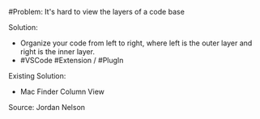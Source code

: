 #Problem: It's hard to view the layers of a code base

Solution: 

- Organize your code from left to right, where left is the outer layer and right is the inner layer. 
- #VSCode #Extension / #PlugIn 

Existing Solution: 

- Mac Finder Column View

Source: Jordan Nelson